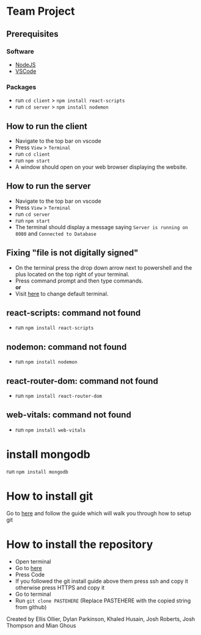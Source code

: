 # Team Project

## Prerequisites
### Software
* [NodeJS](https://nodejs.org/en)
* [VSCode](https://code.visualstudio.com/)

### Packages
* run `cd client` > `npm install react-scripts`
* run `cd server` > `npm install nodemon`

## How to run the client

* Navigate to the top bar on vscode
* Press `View` > `Terminal`
* run `cd client`
* run `npm start`
* A window should open on your web browser displaying the website.

## How to run the server

* Navigate to the top bar on vscode
* Press `View` > `Terminal`
* run `cd server`
* run `npm start`
* The terminal should display a message saying `Server is running on 8080` and `Connected to Database`

## Fixing "file is not digitally signed"

* On the terminal press the drop down arrow next to powershell and the plus located on the top right of your terminal.
* Press command prompt and then type commands.
<br/> **or**
* Visit [here](https://stackoverflow.com/questions/44435697/change-the-default-terminal-in-visual-studio-code) to change default terminal.

## react-scripts: command not found
* run `npm install react-scripts`

## nodemon: command not found
* run `npm install nodemon`

## react-router-dom: command not found 
* run `npm install react-router-dom`

## web-vitals: command not found
* run `npm install web-vitals`

# install mongodb
run `npm install mongodb`

# How to install git
Go to [here](https://www.theodinproject.com/lessons/foundations-setting-up-git) and follow the guide which will walk you through how to setup git

# How to install the repository
* Open terminal
* Go to [here](https://github.com/EllisOllier/team-project)
* Press Code
* If you followed the git install guide above them press ssh and copy it otherwise press HTTPS and copy it
* Go to terminal
* Run `git clone PASTEHERE` (Replace PASTEHERE with the copied string from github)


Created by Ellis Ollier, Dylan Parkinson, Khaled Husain, Josh Roberts, Josh Thompson and Mian Ghous
